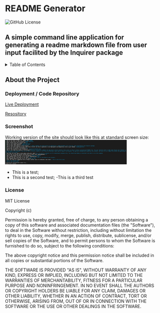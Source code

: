 # README Generator
  
![GitHub License](https://img.shields.io/badge/license-MIT-green.svg)
  
## A simple command line application for generating a readme markdown file from user input facilited by the Inquirer package
  
<!-- TABLE OF CONTENTS -->
  <details>
    <summary>Table of Contents</summary>
    <ol>
          <li><a href="#about-the-project">About The Project</a></li>
          <li><a href="#deployment">Deployment / Code Repository</a></li>
          <li><a href="#screenshot">Screenshot</a></li>
          <li><a href="#scope-and-purpose">Scope and Purpose</a></li>
          <li><a href="#usage">Usage</a></li>
          <li><a href="#credits">Credits</a></li>
          <li><a href="#installation">Installation</a></li>
          <li><a href="#suggested-future-changes">Suggested Future Changes</a></li>
          <li><a href="#questions">Questions</a></li>
          <li><a href="#contributions">Contributions</a></li>
          <li><a href="#tests">Tests</a></li>
          <li><a href="#license">License</a></li>
        </ol>
  </details>

  <!-- About the Project -->
  
## About the Project
  
### Deployment / Code Repository
  
[Live Deployment](https://TweetingCynical.github.io/readme-generator/)
  
[Resository](https://github.com/TweetingCynical/readme-generator)
  
### Screenshot

Working version of the site should look like this at standard screen size:
<img src="./Assets/screenshot.png" alt="Working version of project" style="max-width: 400px;">
  
- This is a test;
- This is a second test;
-This is a third test

  
### License
  
MIT License

Copyright (c)

Permission is hereby granted, free of charge, to any person obtaining a copy
of this software and associated documentation files (the "Software"), to deal
in the Software without restriction, including without limitation the rights
to use, copy, modify, merge, publish, distribute, sublicense, and/or sell
copies of the Software, and to permit persons to whom the Software is
furnished to do so, subject to the following conditions:

The above copyright notice and this permission notice shall be included in all
copies or substantial portions of the Software.

THE SOFTWARE IS PROVIDED "AS IS", WITHOUT WARRANTY OF ANY KIND, EXPRESS OR
IMPLIED, INCLUDING BUT NOT LIMITED TO THE WARRANTIES OF MERCHANTABILITY,
FITNESS FOR A PARTICULAR PURPOSE AND NONINFRINGEMENT. IN NO EVENT SHALL THE
AUTHORS OR COPYRIGHT HOLDERS BE LIABLE FOR ANY CLAIM, DAMAGES OR OTHER
LIABILITY, WHETHER IN AN ACTION OF CONTRACT, TORT OR OTHERWISE, ARISING FROM,
OUT OF OR IN CONNECTION WITH THE SOFTWARE OR THE USE OR OTHER DEALINGS IN THE
SOFTWARE.


